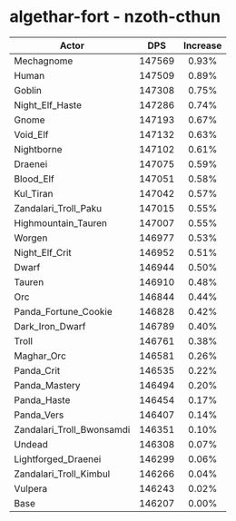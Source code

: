 # algethar-fort - nzoth-cthun
| Actor | DPS | Increase |
|---|:---:|:---:|
|Mechagnome|147569|0.93%|
|Human|147509|0.89%|
|Goblin|147308|0.75%|
|Night_Elf_Haste|147286|0.74%|
|Gnome|147193|0.67%|
|Void_Elf|147132|0.63%|
|Nightborne|147102|0.61%|
|Draenei|147075|0.59%|
|Blood_Elf|147051|0.58%|
|Kul_Tiran|147042|0.57%|
|Zandalari_Troll_Paku|147015|0.55%|
|Highmountain_Tauren|147007|0.55%|
|Worgen|146977|0.53%|
|Night_Elf_Crit|146952|0.51%|
|Dwarf|146944|0.50%|
|Tauren|146910|0.48%|
|Orc|146844|0.44%|
|Panda_Fortune_Cookie|146828|0.42%|
|Dark_Iron_Dwarf|146789|0.40%|
|Troll|146761|0.38%|
|Maghar_Orc|146581|0.26%|
|Panda_Crit|146535|0.22%|
|Panda_Mastery|146494|0.20%|
|Panda_Haste|146454|0.17%|
|Panda_Vers|146407|0.14%|
|Zandalari_Troll_Bwonsamdi|146351|0.10%|
|Undead|146308|0.07%|
|Lightforged_Draenei|146299|0.06%|
|Zandalari_Troll_Kimbul|146266|0.04%|
|Vulpera|146243|0.02%|
|Base|146207|0.00%|
